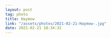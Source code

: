 ```yaml
---
layout: post
tag: photo
title: Haymow 
link: "/assets/photos/2021-02-21-Haymow-.jpg"
date: 2021-02-21 18:34:31
---
```


